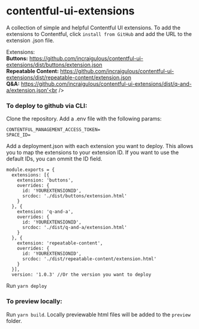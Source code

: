 # contentful-ui-extensions

A collection of simple and helpful Contentful UI extensions. To add the extensions to Contentful, click `install from GitHub` and add the URL to the extension .json file.  

Extensions: <br />
**Buttons:** https://github.com/incraigulous/contentful-ui-extensions/dist/buttons/extension.json<br />
**Repeatable Content:** https://github.com/incraigulous/contentful-ui-extensions/dist/repeatable-content/extension.json<br />
**Q&A:** https://github.com/incraigulous/contentful-ui-extensions/dist/q-and-a/extension.json'<br />

### To deploy to github via CLI: 
Clone the repository. Add a .env file with the following params: 

```
CONTENTFUL_MANAGEMENT_ACCESS_TOKEN=
SPACE_ID=
```

Add a deployment.json with each extension you want to deploy. This allows you to map the extensions to your extension ID.
If you want to use the default IDs, you can ommit the ID field.

```
module.exports = {
  extensions: [{
    extension: 'buttons',
    overrides: {
      id: 'YOUREXTENSIONID',
      srcdoc: './dist/buttons/extension.html'
    }
  }, {
    extension: 'q-and-a',
    overrides: {
      id: 'YOUREXTENSIONID',
      srcdoc: './dist/q-and-a/extension.html'
    }
  }, {
    extension: 'repeatable-content',
    overrides: {
      id: 'YOUREXTENSIONID',
      srcdoc: './dist/repeatable-content/extension.html'
    }
  }],
  version: '1.0.3' //Or the version you want to deploy
```

Run `yarn deploy`

### To preview locally: 

Run `yarn build`. Locally previewable html files will be added to the `preview` folder.
